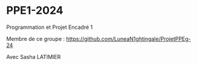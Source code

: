 # PPE1-2024
Programmation et Projet Encadré 1

Membre de ce groupe : https://github.com/LuneaN1ghtingale/ProjetPPEg-24

Avec Sasha LATIMIER 
